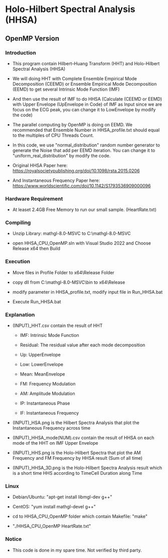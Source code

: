 # Holo-Hilbert Spectral Analysis (HHSA)
## OpenMP Version
### Introduction
- This program contain Hilbert–Huang Transform (HHT) and Holo-Hilbert Spectral Analysis (HHSA)

- We will doing HHT with Complete Ensemble Empirical Mode Decomposition (CEEMD) or Ensemble Empirical Mode Decomposition (EEMD) to get several Intrinsic Mode Function (IMF)

- And then use the result of IMF to do HHSA (Calculate (CEEMD or EEMD) with Upper Envelope (UpEnvelope in Code) of IMF as Input since we are focus on the ECG peak, you can change it to LowEnvelope by modify the code)

- The parallel computing by OpenMP is doing on EEMD. We recommended that Ensemble Number in HHSA_profile.txt should equal to the multiples of CPU Threads Count.

- In this code, we use "normal_distribution" random number generator to generate the Noise that add per EEMD iteration. You can change it to "uniform_real_distribution" by modify the code.

- Original HHSA Paper here: https://royalsocietypublishing.org/doi/10.1098/rsta.2015.0206

- And Instantaneous Frequency Paper here: https://www.worldscientific.com/doi/10.1142/S1793536909000096

### Hardware Requirement
- At leaset 2.4GB Free Memory to run our small sample. (HeartRate.txt)

### Compiling
- Unzip Library: mathgl-8.0-MSVC to C:\mathgl-8.0-MSVC

- open HHSA_CPU_OpenMP.sln with Visual Studio 2022 and Choose Release x64 then Build

### Execution
- Move files in Profile Folder to x64\Release Folder

- copy dll from C:\mathgl-8.0-MSVC\bin to x64\Release

- modify parameter in HHSA_profile.txt, modify input file in Run_HHSA.bat

- Execute Run_HHSA.bat

### Explanation
- (INPUT)_HHT.csv	contain the result of HHT

  + IMF: Intrinsic Mode Function

  + Residual: The residual value after each mode decomposition

  + Up: UpperEnvelope

  + Low: LowerEnvelope

  + Mean: MeanEnvelope

  + FM: Frequency Modulation

  + AM: Amplitude Modulation

  + IP: Instantaneous Phase

  + IF: Instantaneous Frequency

- (INPUT)_HSA.png is the Hilbert Spectra Analysis that plot the Instantaneous Frequency across time

- (INPUT)_HHSA_mode(NUM).csv contain the result of HHSA on each mode of the HHT on IMF Upper Envelope

- (INPUT)_HHS.png is the Holo-Hilbert Spectra that plot the AM Frequency and FM Frequency by HHSA result (Sum of all time)

- (INPUT)_HHSA_3D.png is the Holo-Hilbert Spectra Analysis result which is a short time HHS according to TimeCell Duration along Time

### Linux
- Debian/Ubuntu: "apt-get install libmgl-dev g++"

- CentOS: "yum install mathgl-devel g++"

- cd to HHSA_CPU_OpenMP folder which contain Makefile: "make"

- "./HHSA_CPU_OpenMP HeartRate.txt"


### Notice
- This code is done in my spare time. Not verified by third party.
